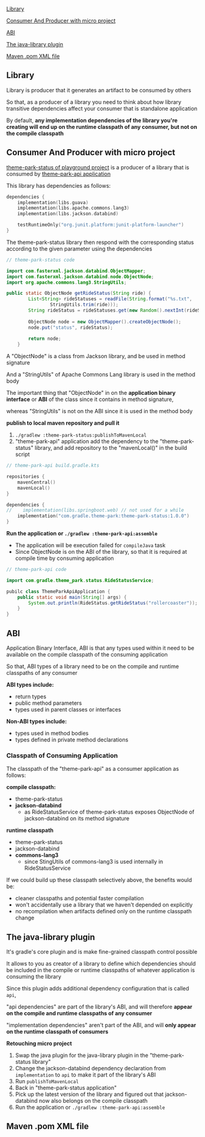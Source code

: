 [Library](#library)

[Consumer And Producer with micro project](#consumer-and-producer-with-micro-project)

[ABI](#abi)

[The java-library plugin](#the-java-library-plugin)

[Maven .pom XML file](#maven-pom-xml-file)

## Library

Library is producer that it generates an artifact to be consumed by others

So that, as a producer of a library you need to think about how library transitive dependencies affect your consumer that is standalone application

By default, **any implementation dependencies of the library you're creating will end up on the runtime classpath of any consumer, but not on the compile classpath**

## Consumer And Producer with micro project

[theme-park-status of playground project](../playground/theme-park-status) is a producer of a library that is consumed by [theme-park-api application](../playground/theme-park-api)

This library has dependencies as follows:

```kotlin
dependencies {
    implementation(libs.guava)
    implementation(libs.apache.commons.lang3)
    implementation(libs.jackson.databind)

    testRuntimeOnly("org.junit.platform:junit-platform-launcher")
}
```

The theme-park-status library then respond with the corresponding status according to the given parameter using the dependencies

```java
// theme-park-status code

import com.fasterxml.jackson.databind.ObjectMapper;
import com.fasterxml.jackson.databind.node.ObjectNode;
import org.apache.commons.lang3.StringUtils;

public static ObjectNode getRideStatus(String ride) {
        List<String> rideStatuses = readFile(String.format("%s.txt",
                StringUtils.trim(ride)));
        String rideStatus = rideStatuses.get(new Random().nextInt(rideStatuses.size()));
        
        ObjectNode node = new ObjectMapper().createObjectNode();
        node.put("status", rideStatus);
        
        return node;
    }
```

A "ObjectNode" is a class from Jackson library, and be used in method signature

And a "StringUtils" of Apache Commons Lang library is used in the method body

The important thing that "ObjectNode" in on the **application binary interface** or **ABI** of the class since it contains in method signature, 

whereas "StringUtils" is not on the ABI since it is used in the method body

**publish to local maven repository and pull it**
1. `./gradlew :theme-park-status:publishToMavenLocal`
2. "theme-park-api" application add the dependency to the "theme-park-status" library, and add repository to the "mavenLocal()" in the build script

```kotlin
// theme-park-api build.gradle.kts

repositories {
    mavenCentral()
    mavenLocal()
}

dependencies {
//    implementation(libs.springboot.web) // not used for a while
    implementation("com.gradle.theme-park:theme-park-status:1.0.0")
}
```

**Run the application or `./gradlew :theme-park-api:assemble`**
- The application will be execution failed for `compileJava` task
- Since ObjectNode is on the ABI of the library, so that it is required at compile time by consuming application

```java
// theme-park-api code

import com.gradle.theme_park.status.RideStatusService;

pubilc class ThemeParkApiApplication {
    public static void main(String[] args) {
        System.out.println(RideStatus.getRideStatus("rollercoaster"));
    }
}
```

## ABI

Application Binary Interface, ABI is that any types used within it need to be available on the compile classpath of the consuming application

So that, ABI types of a library need to be on the compile and runtime classpaths of any consumer

**ABI types include:**
- return types
- public method parameters 
- types used in parent classes or interfaces

**Non-ABI types include:**
- types used in method bodies
- types defined in private method declarations

### Classpath of Consuming Application

The classpath of the "theme-park-api" as a consumer application as follows:

**compile classpath:**
- theme-park-status
- **jackson-databind**
  - as RideStatusService of theme-park-status exposes ObjectNode of jackson-databind on its method signature

**runtime classpath**
- theme-park-status
- jackson-databind
- **commons-lang3**
  - since StingUtils of commons-lang3 is used internally in RideStatusService

If we could build up these classpath selectively above, the benefits would be:
- cleaner classpaths and potential faster compilation
- won't accidentally use a library that we haven't depended on explicitly
- no recompilation when artifacts defined only on the runtime classpath change

## The java-library plugin

It's gradle's core plugin and is make fine-grained classpath control possible

It allows to you as creator of a library to define which dependencies should be included in the compile or runtime classpaths of whatever application is consuming the library

Since this plugin adds additional dependency configuration that is called `api`,

"api dependencies" are part of the library's ABI, and will therefore **appear on the compile and runtime classpaths of any consumer**

"implementation dependencies" aren't part of the ABI, and will **only appear on the runtime classpath of consumers**

**Retouching micro project**
1. Swap the java plugin for the java-library plugin in the "theme-park-status library"
2. Change the jackson-databind dependency declaration from `implementation` to `api` to make it part of the library's ABI
3. Run `publishToMavenLocal`
4. Back in "theme-park-status application"
5. Pick up the latest version of the library and figured out that jackson-databind now also belongs on the compile classpath
6. Run the application or `./gradlew :theme-park-api:assemble`

## Maven .pom XML file

